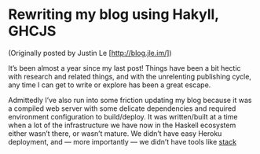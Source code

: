 Rewriting my blog using Hakyll, GHCJS
=====================================

(Originally posted by Justin Le [http://blog.jle.im/])

It’s been almost a year since my last post! Things have been a bit
hectic with research and related things, and with the unrelenting
publishing cycle, any time I can get to write or explore has been a
great escape.

Admittedly I’ve also run into some friction updating my blog because it
was a compiled web server with some delicate dependencies and required
environment configuration to build/deploy. It was written/built at a
time when a lot of the infrastructure we have now in the Haskell
ecosystem either wasn’t there, or wasn’t mature. We didn’t have easy
Heroku deployment, and — more importantly — we didn’t have tools like
[stack](http://haskellstack.org)
